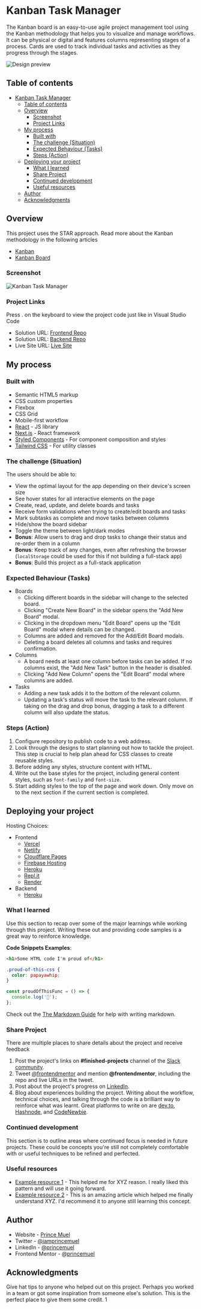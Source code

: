 # Kanban Task Manager

The Kanban board is an easy-to-use agile project management tool using the Kanban methodology that helps you to visualize and manage workflows. It can be physical or digital and features columns representing stages of a process. Cards are used to track individual tasks and activities as they progress through the stages.

![Design preview](./preview.jpg)

## Table of contents

- [Kanban Task Manager](#kanban-task-manager)
  - [Table of contents](#table-of-contents)
  - [Overview](#overview)
    - [Screenshot](#screenshot)
    - [Project Links](#project-links)
  - [My process](#my-process)
    - [Built with](#built-with)
    - [The challenge (Situation)](#the-challenge-situation)
    - [Expected Behaviour (Tasks)](#expected-behaviour-tasks)
    - [Steps (Action)](#steps-action)
  - [Deploying your project](#deploying-your-project)
    - [What I learned](#what-i-learned)
    - [Share Project](#share-project)
    - [Continued development](#continued-development)
    - [Useful resources](#useful-resources)
  - [Author](#author)
  - [Acknowledgments](#acknowledgments)

## Overview

This project uses the STAR approach. Read more about the Kanban methodology in the following articles

- [Kanban](<https://en.wikipedia.org/wiki/Kanban_(development)>)
- [Kanban Board](https://en.wikipedia.org/wiki/Kanban_board)

### Screenshot

![Kanban Task Manager](./screenshot.jpg)

### Project Links

Press . on the keyboard to view the project code just like in Visual Studio Code

- Solution URL: [Frontend Repo](https://your-solution-url.com)
- Solution URL: [Backend Repo](https://your-solution-url.com)
- Live Site URL: [Live Site](https://your-live-site-url.com)

## My process

### Built with

- Semantic HTML5 markup
- CSS custom properties
- Flexbox
- CSS Grid
- Mobile-first workflow
- [React](https://reactjs.org/) - JS library
- [Next.js](https://nextjs.org/) - React framework
- [Styled Components](https://styled-components.com/) - For component composition and styles
- [Tailwind CSS](https://tailwindcss.com/docs) - For utility classes

### The challenge (Situation)

The users should be able to:

- View the optimal layout for the app depending on their device's screen size
- See hover states for all interactive elements on the page
- Create, read, update, and delete boards and tasks
- Receive form validations when trying to create/edit boards and tasks
- Mark subtasks as complete and move tasks between columns
- Hide/show the board sidebar
- Toggle the theme between light/dark modes
- **Bonus**: Allow users to drag and drop tasks to change their status and re-order them in a column
- **Bonus**: Keep track of any changes, even after refreshing the browser (`localStorage` could be used for this if not building a full-stack app)
- **Bonus**: Build this project as a full-stack application

### Expected Behaviour (Tasks)

- Boards
  - Clicking different boards in the sidebar will change to the selected board.
  - Clicking "Create New Board" in the sidebar opens the "Add New Board" modal.
  - Clicking in the dropdown menu "Edit Board" opens up the "Edit Board" modal where details can be changed.
  - Columns are added and removed for the Add/Edit Board modals.
  - Deleting a board deletes all columns and tasks and requires confirmation.
- Columns
  - A board needs at least one column before tasks can be added. If no columns exist, the "Add New Task" button in the header is disabled.
  - Clicking "Add New Column" opens the "Edit Board" modal where columns are added.
- Tasks
  - Adding a new task adds it to the bottom of the relevant column.
  - Updating a task's status will move the task to the relevant column. If taking on the drag and drop bonus, dragging a task to a different column will also update the status.

### Steps (Action)

1. Configure repository to publish code to a web address.
2. Look through the designs to start planning out how to tackle the project. This step is crucial to help plan ahead for CSS classes to create reusable styles.
3. Before adding any styles, structure content with HTML.
4. Write out the base styles for the project, including general content styles, such as `font-family` and `font-size`.
5. Start adding styles to the top of the page and work down. Only move on to the next section if the current section is completed.

## Deploying your project

Hosting Choices:

- Frontend
  - [Vercel](https://vercel.com/)
  - [Netlify](https://www.netlify.com/)
  - [Cloudflare Pages](https://pages.cloudflare.com/)
  - [Firebase Hosting](https://firebase.google.com/docs/hosting)
  - [Heroku](https://www.heroku.com/)
  - [Repl.it](https://repl.it/)
  - [Render](https://render.com/)
- Backend
  - [Heroku](https://www.heroku.com/)

### What I learned

Use this section to recap over some of the major learnings while working through this project. Writing these out and providing code samples is a great way to reinforce knowledge.

**Code Snippets Examples**:

```html
<h1>Some HTML code I'm proud of</h1>
```

```css
.proud-of-this-css {
  color: papayawhip;
}
```

```ts
const proudOfThisFunc = () => {
  console.log('🎉');
};
```

Check out the [The Markdown Guide](https://www.markdownguide.org/) for help with writing markdown.

### Share Project

There are multiple places to share details about the project and receive feedback

1. Post the project's links on **#finished-projects** channel of the [Slack community](https://www.frontendmentor.io/slack).
2. Tweet [@frontendmentor](https://twitter.com/frontendmentor) and mention **@frontendmentor**, including the repo and live URLs in the tweet.
3. Post about the project's progress on [LinkedIn](https://linkedin.com/).
4. Blog about experiences building the project. Writing about the workflow, technical choices, and talking through the code is a brilliant way to reinforce what was learnt. Great platforms to write on are [dev.to](https://dev.to/), [Hashnode](https://hashnode.com/), and [CodeNewbie](https://community.codenewbie.org/).

### Continued development

This section is to outline areas where continued focus is needed in future projects. These could be concepts you're still not completely comfortable with or useful techniques to be refined and perfected.

### Useful resources

- [Example resource 1](https://www.example.com) - This helped me for XYZ reason. I really liked this pattern and will use it going forward.
- [Example resource 2](https://www.example.com) - This is an amazing article which helped me finally understand XYZ. I'd recommend it to anyone still learning this concept.

## Author

- Website - [Prince Muel](https://www.your-site.com)
- Twitter - [@iamprincemuel](https://www.twitter.com/iamprincemuel)
- LinkedIn - [@princemuel](https://www.linkedin.com/in/princemuel)
- Frontend Mentor - [@princemuel](https://www.frontendmentor.io/profile/princemuel)

## Acknowledgments

Give hat tips to anyone who helped out on this project. Perhaps you worked in a team or got some inspiration from someone else's solution. This is the perfect place to give them some credit.
1
